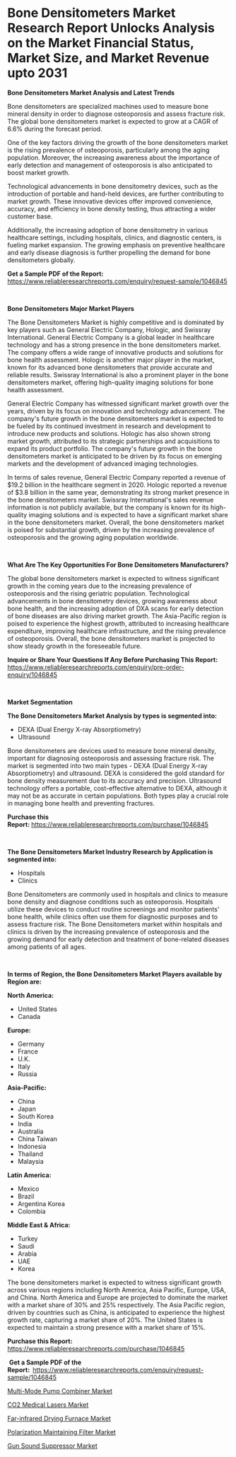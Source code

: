 <p><h1>Bone Densitometers Market Research Report Unlocks Analysis on the Market Financial Status, Market Size, and Market Revenue upto 2031</h1></p><p><strong>Bone Densitometers Market Analysis and Latest Trends</strong></p>
<p><p>Bone densitometers are specialized machines used to measure bone mineral density in order to diagnose osteoporosis and assess fracture risk. The global bone densitometers market is expected to grow at a CAGR of 6.6% during the forecast period. </p><p>One of the key factors driving the growth of the bone densitometers market is the rising prevalence of osteoporosis, particularly among the aging population. Moreover, the increasing awareness about the importance of early detection and management of osteoporosis is also anticipated to boost market growth.</p><p>Technological advancements in bone densitometry devices, such as the introduction of portable and hand-held devices, are further contributing to market growth. These innovative devices offer improved convenience, accuracy, and efficiency in bone density testing, thus attracting a wider customer base.</p><p>Additionally, the increasing adoption of bone densitometry in various healthcare settings, including hospitals, clinics, and diagnostic centers, is fueling market expansion. The growing emphasis on preventive healthcare and early disease diagnosis is further propelling the demand for bone densitometers globally.</p></p>
<p><strong>Get a Sample PDF of the Report:&nbsp;</strong> <a href="https://www.reliableresearchreports.com/enquiry/request-sample/1046845">https://www.reliableresearchreports.com/enquiry/request-sample/1046845</a></p>
<p>&nbsp;</p>
<p><strong>Bone Densitometers Major Market Players</strong></p>
<p><p>The Bone Densitometers Market is highly competitive and is dominated by key players such as General Electric Company, Hologic, and Swissray International. General Electric Company is a global leader in healthcare technology and has a strong presence in the bone densitometers market. The company offers a wide range of innovative products and solutions for bone health assessment. Hologic is another major player in the market, known for its advanced bone densitometers that provide accurate and reliable results. Swissray International is also a prominent player in the bone densitometers market, offering high-quality imaging solutions for bone health assessment.</p><p>General Electric Company has witnessed significant market growth over the years, driven by its focus on innovation and technology advancement. The company's future growth in the bone densitometers market is expected to be fueled by its continued investment in research and development to introduce new products and solutions. Hologic has also shown strong market growth, attributed to its strategic partnerships and acquisitions to expand its product portfolio. The company's future growth in the bone densitometers market is anticipated to be driven by its focus on emerging markets and the development of advanced imaging technologies.</p><p>In terms of sales revenue, General Electric Company reported a revenue of $19.2 billion in the healthcare segment in 2020. Hologic reported a revenue of $3.8 billion in the same year, demonstrating its strong market presence in the bone densitometers market. Swissray International's sales revenue information is not publicly available, but the company is known for its high-quality imaging solutions and is expected to have a significant market share in the bone densitometers market. Overall, the bone densitometers market is poised for substantial growth, driven by the increasing prevalence of osteoporosis and the growing aging population worldwide.</p></p>
<p>&nbsp;</p>
<p><strong>What Are The Key Opportunities For Bone Densitometers Manufacturers?</strong></p>
<p><p>The global bone densitometers market is expected to witness significant growth in the coming years due to the increasing prevalence of osteoporosis and the rising geriatric population. Technological advancements in bone densitometry devices, growing awareness about bone health, and the increasing adoption of DXA scans for early detection of bone diseases are also driving market growth. The Asia-Pacific region is poised to experience the highest growth, attributed to increasing healthcare expenditure, improving healthcare infrastructure, and the rising prevalence of osteoporosis. Overall, the bone densitometers market is projected to show steady growth in the foreseeable future.</p></p>
<p><strong>Inquire or Share Your Questions If Any Before Purchasing This Report:</strong> <a href="https://www.reliableresearchreports.com/enquiry/pre-order-enquiry/1046845">https://www.reliableresearchreports.com/enquiry/pre-order-enquiry/1046845</a></p>
<p>&nbsp;</p>
<p><strong>Market Segmentation</strong></p>
<p><strong>The Bone Densitometers Market Analysis by types is segmented into:</strong></p>
<p><ul><li>DEXA (Dual Energy X-ray Absorptiometry)</li><li>Ultrasound</li></ul></p>
<p><p>Bone densitometers are devices used to measure bone mineral density, important for diagnosing osteoporosis and assessing fracture risk. The market is segmented into two main types - DEXA (Dual Energy X-ray Absorptiometry) and ultrasound. DEXA is considered the gold standard for bone density measurement due to its accuracy and precision. Ultrasound technology offers a portable, cost-effective alternative to DEXA, although it may not be as accurate in certain populations. Both types play a crucial role in managing bone health and preventing fractures.</p></p>
<p><strong>Purchase this Report:&nbsp;</strong><a href="https://www.reliableresearchreports.com/purchase/1046845">https://www.reliableresearchreports.com/purchase/1046845</a></p>
<p>&nbsp;</p>
<p><strong>The Bone Densitometers Market Industry Research by Application is segmented into:</strong></p>
<p><ul><li>Hospitals</li><li>Clinics</li></ul></p>
<p><p>Bone Densitometers are commonly used in hospitals and clinics to measure bone density and diagnose conditions such as osteoporosis. Hospitals utilize these devices to conduct routine screenings and monitor patients' bone health, while clinics often use them for diagnostic purposes and to assess fracture risk. The Bone Densitometers market within hospitals and clinics is driven by the increasing prevalence of osteoporosis and the growing demand for early detection and treatment of bone-related diseases among patients of all ages.</p></p>
<p>&nbsp;</p>
<p><strong>In terms of Region, the Bone Densitometers Market Players available by Region are:</strong></p>
<p>
    <p> <strong> North America: </strong>
        <ul>
            <li>United States</li>
            <li>Canada</li>
        </ul>
        </p> 
    <p> <strong> Europe: </strong>
        <ul>
            <li>Germany</li>
            <li>France</li>
            <li>U.K.</li>
            <li>Italy</li>
            <li>Russia</li>
        </ul>
        </p> 
    <p> <strong> Asia-Pacific: </strong>
        <ul>
            <li>China</li>
            <li>Japan</li>
            <li>South Korea</li>
            <li>India</li>
            <li>Australia</li>
            <li>China Taiwan</li>
            <li>Indonesia</li>
            <li>Thailand</li>
            <li>Malaysia</li>
        </ul>
        </p> 
    <p> <strong> Latin America: </strong>
        <ul>
            <li>Mexico</li>
            <li>Brazil</li>
            <li>Argentina Korea</li>
            <li>Colombia</li>
        </ul>
        </p> 
    <p> <strong> Middle East & Africa: </strong>
        <ul>
            <li>Turkey</li>
            <li>Saudi</li>
            <li>Arabia</li>
            <li>UAE</li>
            <li>Korea</li>
        </ul>
    </p>
    </p>
<p><p>The bone densitometers market is expected to witness significant growth across various regions including North America, Asia Pacific, Europe, USA, and China. North America and Europe are projected to dominate the market with a market share of 30% and 25% respectively. The Asia Pacific region, driven by countries such as China, is anticipated to experience the highest growth rate, capturing a market share of 20%. The United States is expected to maintain a strong presence with a market share of 15%.</p></p>
<p><strong>Purchase this Report: </strong><a href="https://www.reliableresearchreports.com/purchase/1046845">https://www.reliableresearchreports.com/purchase/1046845</a></p>
<p>&nbsp;<strong>Get a Sample PDF of the Report:&nbsp;&nbsp;</strong><a href="https://www.reliableresearchreports.com/enquiry/request-sample/1046845">https://www.reliableresearchreports.com/enquiry/request-sample/1046845</a></p>
<p><strong></strong></p>
<p><p><a href="https://medium.com/@olenwuckert56/multi-mode-pump-combiner-market-furnishes-information-on-market-share-market-trends-and-market-3b2ce91291e5">Multi-Mode Pump Combiner Market</a></p><p><a href="https://medium.com/@olenwuckert56/co2-medical-lasers-market-analysis-its-cagr-market-segmentation-and-global-industry-overview-4ddea6f6139f">CO2 Medical Lasers Market</a></p><p><a href="https://medium.com/@tommiesmith8654/far-infrared-drying-furnace-market-insights-into-market-cagr-market-trends-and-growth-strategies-e6ba68de467e">Far-infrared Drying Furnace Market</a></p><p><a href="https://medium.com/@olenwuckert56/polarization-maintaining-filter-market-furnishes-information-on-market-share-market-trends-and-ad8b2838851b">Polarization Maintaining Filter Market</a></p><p><a href="https://medium.com/@tommiesmith8654/gun-sound-suppressor-market-share-evolution-and-market-growth-trends-2024-2031-2c6e3c719762">Gun Sound Suppressor Market</a></p></p>